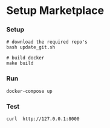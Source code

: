 # Setup Marketplace

### Setup

```
# download the required repo's
bash update_git.sh

# build docker
make build
````

### Run

```
docker-compose up
```

### Test

```
curl  http://127.0.0.1:8000
```